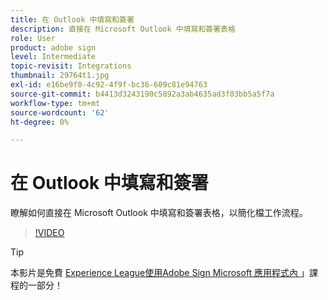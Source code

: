 ```yaml
---
title: 在 Outlook 中填寫和簽署
description: 直接在 Microsoft Outlook 中填寫和簽署表格
role: User
product: adobe sign
level: Intermediate
topic-revisit: Integrations
thumbnail: 29764t1.jpg
exl-id: e16be9f0-4c92-4f9f-bc36-609c81e94763
source-git-commit: b4413d3243190c5892a3ab4635ad3f03bb5a5f7a
workflow-type: tm+mt
source-wordcount: '62'
ht-degree: 0%

---
```


# 在 Outlook 中填寫和簽署

瞭解如何直接在 Microsoft Outlook 中填寫和簽署表格，以簡化檔工作流程。

>[!VIDEO](https://video.tv.adobe.com/v/29764t1?hidetitle=true)

>[!TIP]
>
>本影片是免費 [ Experience League使用Adobe Sign Microsoft 應用程式內 ](https://experienceleague.adobe.com/?recommended=Sign-U-1-2020.2) 」課程的一部分！

